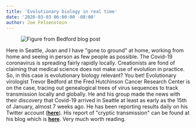 ```yaml
---
title: 'Evolutionary biology in real time'
date: '2020-03-03 06:00:00 -08:00'
author: Joe Felsenstein
---
```

<figure>
<img src="https://bedford.io/images/blog/ncov_nextstrain_2020_03_01.png" alt="Figure from Bedford blog post"/>
<figcaption>
</figcaption>
</figure>
Here in Seattle, Joan and I have "gone to ground" at home, working from home and seeing in person as few people as possible.
The Covid-19 coronavirus is spreading fairly rapidly locally.  Creationists are fond of claiming that medical science does not
make use of evolution in practice.  So, in this case is evolutionary biology relevant?  You bet!  Evolutionary virologist
Trevor Bedford at the Fred Hutchinson Cancer Research Center is on the case, tracing out genealogical trees of virus sequences to track transmission locally and globally.  He and his group made the news with their discovery that Covid-19 arrived in Seattle at least as early as the 15th of January, almost 7 weeks ago.  He has been reporting results daily on his Twitter account 
(<a href="https://twitter.com/trvrb"><strong>here</strong></a>).  His report of "cryptic transmission" can be found at his blog
which is <a href="https://bedford.io/blog/ncov-cryptic-transmission/"><strong>here</strong></a>.  Very much worth reading.
